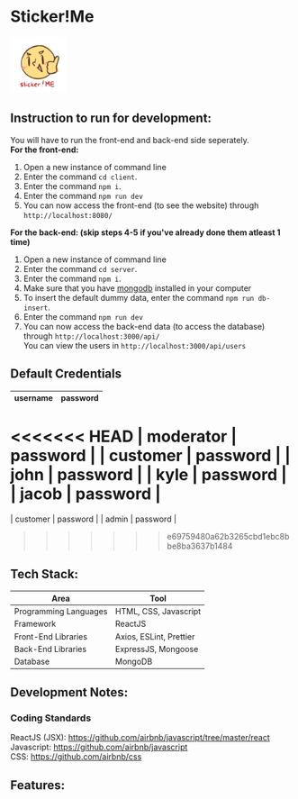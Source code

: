 # Sticker!Me 
<img src="./client/src/assets/images/logo.png" height="100" width="100" />  

## Instruction to run for development:
You will have to run the front-end and back-end side seperately.  
**For the front-end:**
1. Open a new instance of command line
2. Enter the command `cd client`.
3. Enter the command `npm i`.
4. Enter the command `npm run dev`
5. You can now access the front-end (to see the website) through `http://localhost:8080/`  

**For the back-end: (skip steps 4-5 if you've already done them atleast 1 time)**
1. Open a new instance of command line
2. Enter the command `cd server`.
3. Enter the command `npm i`.
4. Make sure that you have <a href="https://www.mongodb.com/try/download/community">mongodb</a> installed in your computer
5. To insert the default dummy data, enter the command `npm run db-insert`.
6. Enter the command `npm run dev`
7. You can now access the back-end data (to access the database) through `http://localhost:3000/api/`  
You can view the users in `http://localhost:3000/api/users`

## Default Credentials
| username      | password   |
| ------------- | ---------- |
<<<<<<< HEAD
| moderator     | password   |
| customer      | password   |
| john          | password   |
| kyle          | password   |
| jacob         | password   |
=======
| customer      | password   |
| admin         | password   |
>>>>>>> e69759480a62b3265cbd1ebc8bbe8ba3637b1484

## Tech Stack:
| Area                  | Tool                    |
| --------------------- | ----------------------- |
| Programming Languages | HTML, CSS, Javascript   |
| Framework             | ReactJS                 |
| Front-End Libraries   | Axios, ESLint, Prettier |
| Back-End Libraries    | ExpressJS, Mongoose     |
| Database              | MongoDB                 |

## Development Notes: 
### Coding Standards
ReactJS (JSX): https://github.com/airbnb/javascript/tree/master/react  
Javascript: https://github.com/airbnb/javascript  
CSS: https://github.com/airbnb/css  

## Features:
